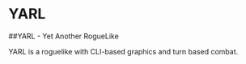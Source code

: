 # YARL
##YARL - Yet Another RogueLike

YARL is a roguelike with CLI-based graphics and turn based combat.


